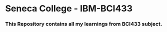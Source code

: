 # Seneca College - IBM-BCI433 
<h3> This Repository contains all my learnings from BCI433 subject. </h3>
